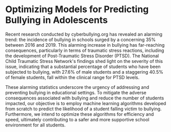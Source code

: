 # Optimizing Models for Predicting Bullying in Adolescents


Recent research conducted by cyberbullying.org has revealed an alarming trend: the incidence of bullying in schools surged by a concerning 35% between 2016 and 2019. This alarming increase in bullying has far-reaching consequences, particularly in terms of traumatic stress reactions, including the development of Post-Traumatic Stress Disorder (PTSD). The National Child Traumatic Stress Network's findings shed light on the severity of this issue, indicating that a substantial percentage of students who have been subjected to bullying, with 27.6% of male students and a staggering 40.5% of female students, fall within the clinical range for PTSD levels.

These alarming statistics underscore the urgency of addressing and preventing bullying in educational settings. To mitigate the adverse consequences associated with bullying and reduce the number of students impacted, our objective is to employ machine learning algorithms developed from scratch to predict the likelihood of a student falling victim to bullying. Furthermore, we intend to optimize these algorithms for efficiency and speed, ultimately contributing to a safer and more supportive school environment for all students.
